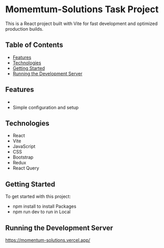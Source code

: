 # Momemtum-Solutions Task Project

This is a React project built with Vite for fast development and optimized production builds.

## Table of Contents

- [Features](#features)
- [Technologies](#technologies)
- [Getting Started](#getting-started)
- [Running the Development Server](#running-the-development-server)

## Features

- 
- Simple configuration and setup

## Technologies

- React
- Vite
- JavaScript 
- CSS
- Bootstrap
- Redux
- React Query
  

## Getting Started

To get started with this project:
- npm install to install Packages
- npm run dev to run in Local
## Running the Development Server

https://momentum-solutions.vercel.app/
